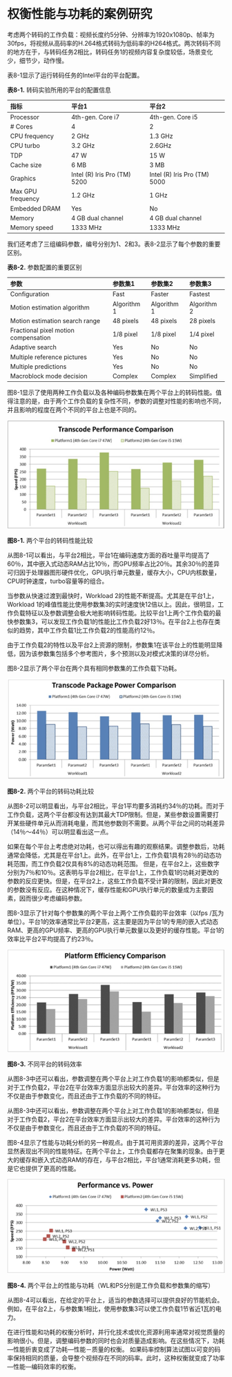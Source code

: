 # 权衡性能与功耗的案例研究
考虑两个转码的工作负载：视频长度约5分钟、分辨率为1920x1080p、帧率为30fps，将视频从高码率的H.264格式转码为低码率的H264格式。两次转码不同的地方在于，与转码任务2相比，转码任务1的视频内容复杂度较低，场景变化少，细节少，动作慢。

表8-1显示了运行转码任务的Intel平台的平台配置。

**表8-1.** 转码实验所用的平台的配置信息


| 指标 | 平台1 | 平台2 |
| :--- | :--- | :--- |
| Processor | 4th-gen. Core i7 | 4th-gen. Core i5 |
| # Cores | 4 | 2 |
| CPU frequency | 2 GHz | 1.3 GHz |
| CPU turbo | 3.2 GHz | 2.6GHz |
| TDP | 47 W | 15 W |
| Cache size | 6 MB | 3 MB |
| Graphics | Intel (R) Iris Pro (TM) 5200 | Intel (R) Iris Pro (TM) 5000 |
| Max GPU frequency | 1.2 GHz | 1 GHz |
| Embedded DRAM | Yes | No |
| Memory | 4 GB dual channel | 4 GB dual channel |
| Memory speed | 1333 MHz | 1333 MHz |

我们还考虑了三组编码参数，编号分别为1、2和3。表8-2显示了每个参数的重要区别。

**表8-2.** 参数配置的重要区别


| 参数  | 参数集1 | 参数集2 | 参数集3 |
| :--- | :--- | :--- | :--- |
| Configuration | Fast | Faster | Fastest |
| Motion estimation algorithm | Algorithm 1 | Algorithm 1 | Algorithm 2 |
| Motion estimation search range | 48 pixels | 48 pixels | 28 pixels |
| Fractional pixel motion compensation | 1/8 pixel | 1/8 pixel | 1/4 pixel |
| Adaptive search | Yes | No | No |
| Multiple reference pictures | Yes | No | No |
| Multiple predictions | Yes | No | No |
| Macroblock mode decision | Complex | Complex  | Simplified |

图8-1显示了使用两种工作负载以及各种编码参数集在两个平台上的转码性能。值得注意的是，由于两个工作负载的复杂性不同，参数的调整对性能的影响也不同，并且影响的程度在两个不同的平台上也是不同的。

![](../images/8_1.png)

**图8-1.** 两个平台的转码性能比较

从图8-1可以看出，与平台2相比，平台1在编码速度方面的吞吐量平均提高了60％，其中嵌入式动态RAM占比10％，而GPU频率占比20％。其余30％的差异可归因于处理器图形硬件优化，GPU执行单元数量，缓存大小，CPU内核数量，CPU时钟速度，turbo容量等的组合。

当参数从快速过渡到最快时，Workload 2的性能不断提高。尤其是在平台1上，Workload 1的峰值性能比使用参数集3的实时速度快12倍以上。因此，很明显，工作负载特征以及参数调整会极大地影响转码性能。比较平台1上两个工作负载的最快参数集3，可以发现工作负载1的性能比工作负载2好13％。在平台2上也存在类似的趋势，其中工作负载1比工作负载2的性能高约12％。

由于工作负载2的特性以及平台2上资源的限制，参数集1在该平台上的性能明显降低，因为该参数集包括多个参考图片，多个预测以及对模式决策的详尽分析。

图8-2显示了两个平台在两个具有相同参数集的工作负载下功耗。

![](../images/8_2.png)

**图8-2.** 两个平台的转码功耗比较

从图8-2可以明显看出，与平台2相比，平台1平均要多消耗约34％的功耗。而对于工作负载，这两个平台都没有达到其最大TDP限制。但是，某些参数设置需要打开某些硬件单元从而消耗电量，而其他参数则不需要。从两个平台之间的功耗差异（14％〜44％）可以明显看出这一点。

如果在每个平台上考虑绝对功耗，也可以得出有趣的观察结果。调整参数后，功耗通常会降低，尤其是在平台1上。此外，在平台1上，工作负载1具有28％的动态功耗范围，而工作负载2仅具有8%的动态功耗范围。 但是，在平台2上，这些数字分别为7％和10％。这表明与平台2相比，在平台1上，工作负载1的功耗对更改的参数的反应更快。但是，在平台2上，这些工作负载不受计算的限制，因此对更改的参数没有反应。在这种情况下，缓存性能和GPU执行单元的数量成为主要因素，因而很少考虑编码参数。

图8-3显示了针对每个参数集的两个平台上两个工作负载的平台效率（以fps /瓦为单位）。平台1的效率通常比平台2更高，这主要是因为平台1的专用的嵌入式动态RAM、更高的GPU频率、更高的GPU执行单元数量以及更好的缓存性能。平台1的效率比平台2平均提高了约23％。

![](../images/8_3.png)

**图8-3.** 不同平台的转码效率

从图8-3中还可以看出，参数调整在两个平台上对工作负载1的影响都类似，但是对于工作负载2，平台2在平台效率方面显示出较大的差异。平台效率的这种行为不仅是由于参数变化，而且还由于工作负载的不同的特征。

从图8-3中还可以看出，参数调整在两个平台上对工作负载1的影响都类似，但是对于工作负载2，平台2在平台效率方面显示出较大的差异。平台效率的这种行为不仅是由于参数变化，而且还由于工作负载的不同的特征。

图8-4显示了性能与功耗分析的另一种观点。由于其可用资源的差异，这两个平台显然表现出不同的性能特征。在两个平台上，工作负载都存在聚集的现象。由于更大的缓存和嵌入式动态RAM的存在，与平台2相比，平台1通常消耗更多功耗，但是它也提供了更高的性能。

![](../images/8_4.png)

**图8-4.** 两个平台上的性能与功耗（WL和PS分别是工作负载和参数集的缩写）

从图8-4可以看出，在给定的平台上，适当的参数选择可以提供良好的节能机会。例如，在平台2上，与参数集1相比，使用参数集3可以使工作负载1节省近1瓦的电力。

在进行性能和功耗的权衡分析时，并行化技术或优化资源利用率通常对视觉质量的影响很小。但是，调整编码参数的同时也会对质量造成影响。在这些情况下，功耗—性能折衷变成了功耗—性能－质量的权衡。 如果码率控制算法试图以可变的码率保持相同的质量，会导整个视频存在不同的码率。此时，这种权衡就变成了功率—性能—编码效率的权衡。